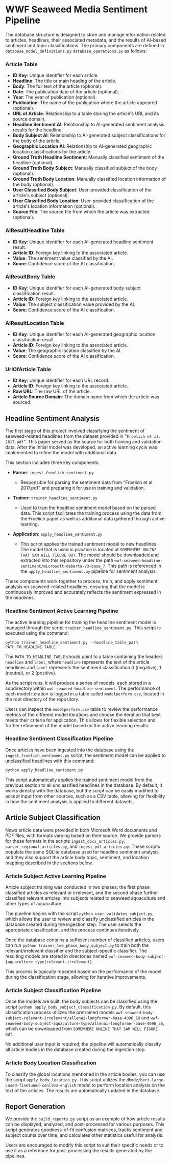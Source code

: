 # WWF Seaweed Media Sentiment Pipeline

The database structure is designed to store and manage information related to articles, headlines, their associated metadata, and the results of AI-based sentiment and topic classifications. The primary components are defined in `database_model_definitions.py` `database_operations.py` as follows:

### Article Table
- **ID Key**: Unique identifier for each article.
- **Headline**: The title or main heading of the article.
- **Body**: The full text of the article (optional).
- **Date**: The publication date of the article (optional).
- **Year**: The year of publication (optional).
- **Publication**: The name of the publication where the article appeared (optional).
- **URL of Article**: Relationship to a table storing the article's URL and its source domain.
- **Headline Sentiment AI**: Relationship to AI-generated sentiment analysis results for the headline.
- **Body Subject AI**: Relationship to AI-generated subject classifications for the body of the article.
- **Geographic Location AI**: Relationship to AI-generated geographic location classifications for the article.
- **Ground Truth Headline Sentiment**: Manually classified sentiment of the headline (optional).
- **Ground Truth Body Subject**: Manually classified subject of the body (optional).
- **Ground Truth Body Location**: Manually classified location information of the body (optional).
- **User Classified Body Subject**: User-provided classification of the article's subject (optional).
- **User Classified Body Location**: User-provided classification of the article's location information (optional).
- **Source File**: The source file from which the article was extracted (optional).

### AIResultHeadline Table
- **ID Key**: Unique identifier for each AI-generated headline sentiment result.
- **Article ID**: Foreign key linking to the associated article.
- **Value**: The sentiment value classified by the AI.
- **Score**: Confidence score of the AI classification.

### AIResultBody Table
- **ID Key**: Unique identifier for each AI-generated body subject classification result.
- **Article ID**: Foreign key linking to the associated article.
- **Value**: The subject classification value provided by the AI.
- **Score**: Confidence score of the AI classification.

### AIResultLocation Table
- **ID Key**: Unique identifier for each AI-generated geographic location classification result.
- **Article ID**: Foreign key linking to the associated article.
- **Value**: The geographic location classified by the AI.
- **Score**: Confidence score of the AI classification.

### UrlOfArticle Table
- **ID Key**: Unique identifier for each URL record.
- **Article ID**: Foreign key linking to the associated article.
- **Raw URL**: The raw URL of the article.
- **Article Source Domain**: The domain name from which the article was sourced.


## Headline Sentiment Analysis

The first stage of this project involved classifying the sentiment of seaweed-related headlines from the dataset provided in "`Froelich et al. 2017.pdf`". This paper served as the source for both training and validation data. After the initial model was developed, an active learning cycle was implemented to refine the model with additional data.

This section includes three key components:

- **Parser**: `ingest_froelich_sentiment.py`
  - Responsible for parsing the sentiment data from "Froelich et al. 2017.pdf" and preparing it for use in training and validation.

- **Trainer**: `trainer_headline_sentiment.py`
  - Used to train the headline sentiment model based on the parsed data. This script facilitates the training process using the data from the Froelich paper as well as additional data gathered through active learning.

- **Application**: `apply_headline_sentiment.py`
  - This script applies the trained sentiment model to new headlines. The model that is used in practice is located at `SOMEWHERE ONLINE THAT SAM WILL FIGURE OUT`. The model should be downloaded and extracted into this repository under the path `wwf-seaweed-headline-sentiment/microsoft-deberta-v3-base_7`. This path is referenced in the `apply_headline_sentiment.py` pipeline for sentiment analysis.

These components work together to process, train, and apply sentiment analysis on seaweed-related headlines, ensuring that the model is continuously improved and accurately reflects the sentiment expressed in the headlines.

### Headline Sentiment Active Learning Pipeline

The active learning pipeline for training the headline sentiment model is managed through the script `trainer_headline_sentiment.py`. This script is executed using the command:

`python trainer_headline_sentiment.py --headline_table_path PATH_TO_HEADLINE_TABLE`

The `PATH_TO_HEADLINE_TABLE` should point to a table containing the headers `headline` and `label`, where `headline` represents the text of the article headlines and `label` represents the sentiment classification 0 (negative), 1 (neutral), or 2 (positive).

As the script runs, it will produce a series of models, each stored in a subdirectory within `wwf-seaweed-headline-sentiment`. The performance of each model iteration is logged in a table called `modelperform.csv`, located in the root directory of the repository.

Users can inspect the `modelperform.csv` table to review the performance metrics of the different model iterations and choose the iteration that best meets their criteria for application. This allows for flexible selection and further refinement of the model based on the active learning results.

### Headline Sentiment Classification Pipeline

Once articles have been ingested into the database using the `ingest_froelich_sentiment.py` script, the sentiment model can be applied to unclassified headlines with this command:

`python apply_headline_sentiment.py`

This script automatically applies the trained sentiment model from the previous section to all unclassified headlines in the database. By default, it works directly with the database, but the script can be easily modified to accept input from other sources, such as a CSV table, allowing for flexibility in how the sentiment analysis is applied to different datasets.

## Article Subject Classification

News article data were provided in both Microsoft Word documents and PDF files, with formats varying based on their source. We provide parsers for these formats in the scripts `ingest_docx_articles.py`, `parser_regional_articles.py`, and `ingest_pdf_articles.py`. These scripts populate the same SQLite database used for headline sentiment analysis, and they also support the article body topic, sentiment, and location mapping described in the sections below.

### Article Subject Active Learning Pipeline

Article subject training was conducted in two phases: the first phase classified articles as relevant or irrelevant, and the second phase further classified relevant articles into subjects related to seaweed aquaculture and other types of aquaculture.

The pipeline begins with the script `python user_validates_subject.py`, which allows the user to review and classify unclassified articles in the database created during the ingestion step. The user selects the appropriate classification, and the process continues iteratively.

Once the database contains a sufficient number of classified articles, users can run `python trainer_two_phase_body_subject.py` to train both the relevant/irrelevant classifier and the subject-specific classifier. The resulting models are stored in directories named `wwf-seaweed-body-subject-{aquaculture-type|relevant-irrelevant}`.

This process is typically repeated based on the performance of the model during the classification stage, allowing for iterative improvements.

### Article Subject Classification Pipeline

Once the models are built, the body subjects can be classified using the script `python apply_body_subject_classification.py`. By default, this classification process utilizes the pretrained models `wwf-seaweed-body-subject-relevant-irrelevant/allenai-longformer-base-4096_19` and `wwf-seaweed-body-subject-aquaculture-type/allenai-longformer-base-4096_36`, which can be downloaded from `SOMEWHERE ONLINE THAT SAM WILL FIGURE OUT`.

No additional user input is required; the pipeline will automatically classify all article bodies in the database created during the ingestion step.

### Article Body Location Classification

To classify the global locations mentioned in the article bodies, you can use the script `apply_body_location.py`. This script utilizes the `dbmdz/bert-large-cased-finetuned-conll03-english` model to perform location analysis on the text of the articles. The results are automatically updated in the database.

## Report Generation

We provide the `build_reports.py` script as an example of how article results can be displayed, analyzed, and post-processed for various purposes. This script generates goodness-of-fit confusion matrices, tracks sentiment and subject counts over time, and calculates other statistics useful for analysis.

Users are encouraged to modify this script to suit their specific needs or to use it as a reference for post-processing the results generated by the pipelines.
